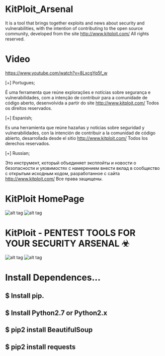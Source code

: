 # KitPloit_Arsenal
It is a tool that brings together exploits and news about security and vulnerabilities, with the intention of contributing to the open source community, developed from the site http://www.kitploit.com/ All rights reserved.

# Video

https://www.youtube.com/watch?v=8LxcgYq5f_w

[+] Portugues;

É uma ferramenta que reúne explorações e notícias sobre segurança e vulnerabilidades, com a intenção de contribuir para a comunidade de código aberto, desenvolvida a partir do site http://www.kitploit.com/ Todos os direitos reservados.

[+] Espanish;

Es una herramienta que reúne hazañas y noticias sobre seguridad y vulnerabilidades, con la intención de contribuir a la comunidad de código abierto, desarrollada desde el sitio http://www.kitploit.com/ Todos los derechos reservados.

[+] Russian;

Это инструмент, который объединяет эксплойты и новости о безопасности и уязвимостях с намерением внести вклад в сообщество с открытым исходным кодом, разработанное с сайта http://www.kitploit.com/ Все права защищены.

# KitPloit HomePage
![alt tag](http://imgur.com/kSpBQ0d.jpg)
![alt tag](http://imgur.com/a4hRLJA.jpg)

# KitPloit - PENTEST TOOLS FOR YOUR SECURITY ARSENAL ☣
![alt tag](http://imgur.com/ZE25bN3.jpg)
![alt tag](http://imgur.com/ih7NWtO.jpg)

# Install Dependences...

$ Install pip.
-
$ Install Python2.7 or Python2.x
-
$ pip2 install BeautifulSoup
-
$ pip2 install requests
-
